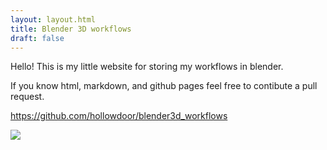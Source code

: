 ```yaml
---
layout: layout.html
title: Blender 3D workflows
draft: false
---
```



Hello! This is my little website for storing my workflows in blender.

If you know html, markdown, and github pages feel free to contibute a pull request.

https://github.com/hollowdoor/blender3d_workflows

<a href="https://www.blender.org/"><img src="blender-socket.png"></a>
